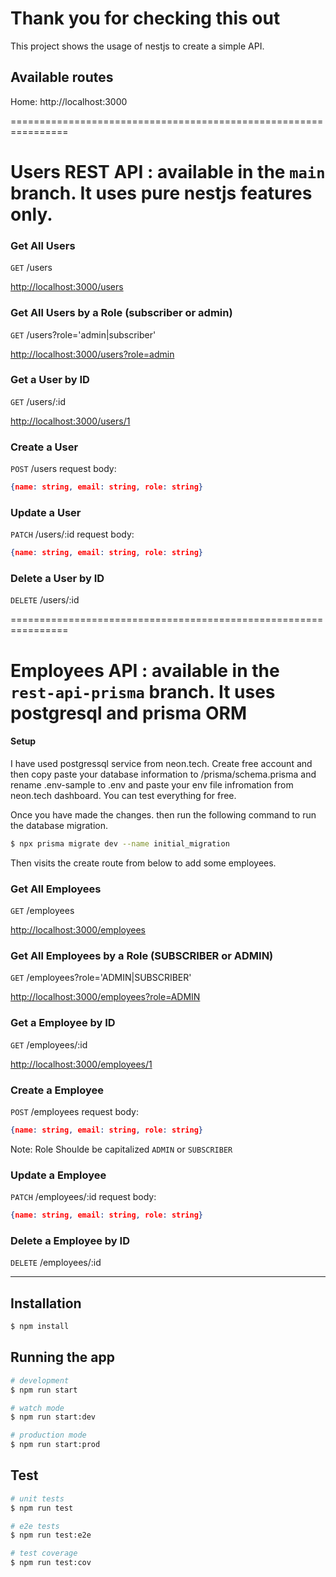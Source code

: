# Thank you for checking this out
This project shows the usage of nestjs to create a simple API.
## Available routes
Home: http://localhost:3000

================================================================

Users REST API :
available in the `main` branch. It uses pure nestjs features only.
================================================================
### Get All Users
`GET` /users 

<a href="http://localhost:3000/users" target="_blank">http://localhost:3000/users</a>


### Get All Users by a Role (subscriber or admin)
`GET` /users?role='admin|subscriber'

<a href="http://localhost:3000/users?role=admin" target="_blank">http://localhost:3000/users?role=admin</a>


### Get a User by ID
`GET` /users/:id

<a href="http://localhost:3000/users/1" target="_blank">http://localhost:3000/users/1</a>

### Create a User
`POST` /users
request body:
```json
{name: string, email: string, role: string}
```


### Update a User
`PATCH` /users/:id
request body:
```json
{name: string, email: string, role: string}
```

### Delete a User by ID
`DELETE` /users/:id



================================================================

Employees API :
available in the `rest-api-prisma` branch. It uses postgresql and prisma ORM
================================================================
#### Setup
I have used postgressql service from neon.tech. Create  free account and then copy paste your database information to /prisma/schema.prisma and rename .env-sample to .env and paste your env file infromation from neon.tech dashboard. You can test everything for free.

Once you have made the changes. then run the following command to run the database migration.

```bash
$ npx prisma migrate dev --name initial_migration
```
Then visits the create route from below to add some employees.

### Get All Employees
`GET` /employees 

<a href="http://localhost:3000/employees" target="_blank">http://localhost:3000/employees</a>


### Get All Employees by a Role (SUBSCRIBER or ADMIN)
`GET` /employees?role='ADMIN|SUBSCRIBER'

<a href="http://localhost:3000/employees?role=ADMIN" target="_blank">http://localhost:3000/employees?role=ADMIN</a>


### Get a Employee by ID
`GET` /employees/:id

<a href="http://localhost:3000/employees/1" target="_blank">http://localhost:3000/employees/1</a>

### Create a Employee
`POST` /employees
request body:
```json
{name: string, email: string, role: string}
```
Note: Role Shoulde be capitalized `ADMIN` or `SUBSCRIBER`

### Update a Employee
`PATCH` /employees/:id
request body:
```json
{name: string, email: string, role: string}
```

### Delete a Employee by ID
`DELETE` /employees/:id

---


## Installation

```bash
$ npm install
```

## Running the app

```bash
# development
$ npm run start

# watch mode
$ npm run start:dev

# production mode
$ npm run start:prod
```


## Test

```bash
# unit tests
$ npm run test

# e2e tests
$ npm run test:e2e

# test coverage
$ npm run test:cov
```
